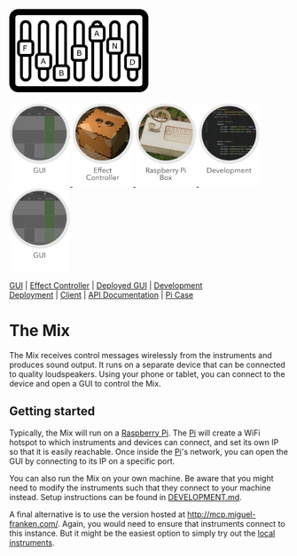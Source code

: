 <img src="Documentation/images/logo.png" alt="Logo" height="150px">
<br/><br/>

<a href="Documentation/gui/GUI.md">
    <img src="Documentation/images/gui.png" alt="gui" height="150px">
</a>
<a href="Documentation/effectcontroller/EFFECT_CONTROLLER.md">
    <img src="Documentation/images/effect-controller.png" alt="effect-controller" height="150px">
</a>
<a href="Documentation/picase/picase.md">
    <img src="Documentation/images/box.png" alt="Logo" height="150px">
</a>
<a href="Documentation/development/DEVELOPMENT.md">
    <img src="Documentation/images/development.png" alt="Logo" height="150px">
</a>
<a href="Documentation/gui/GUI.md">
    <img src="Documentation/images/gui.png" alt="Logo" height="150px">
</a>

[GUI](Documentation/gui/GUI.md) | [Effect Controller](Documentation/effectcontroller/EFFECT_CONTROLLER.md) | [Deployed GUI](http://mcp.miguel-franken.com/) | [Development](Documentation/development/DEVELOPMENT.md)
<br/>[Deployment](Documentation/DEPLOYMENT.md) | [Client](Documentation/CLIENT.md) | [API Documentation](Documentation/API.md) | [Pi Case](Documentation/picase/picase.md)

# The Mix
The Mix receives control messages wirelessly from the instruments and produces sound output. It runs on a separate device that can be connected to quality loudspeakers. Using your phone or tablet, you can connect to the device and open a GUI to control the Mix.

## Getting started
Typically, the Mix will run on a [Raspberry Pi]. The [Pi] will create a WiFi hotspot to which instruments and devices can connect, and set its own IP so that it is easily reachable. Once inside the [Pi]'s network, you can open the GUI by connecting to its IP on a specific port.

You can also run the Mix on your own machine. Be aware that you might need to modify the instruments such that they connect to your machine instead. Setup instructions can be found in [DEVELOPMENT.md](Documentation/development/DEVELOPMENT.md).

A final alternative is to use the version hosted at http://mcp.miguel-franken.com/. Again, you would need to ensure that instruments connect to this instance. But it might be the easiest option to simply try out the [local instruments](#local-instruments).

[Raspberry Pi]: https://www.raspberrypi.org/
[Pi]: https://www.raspberrypi.org/
